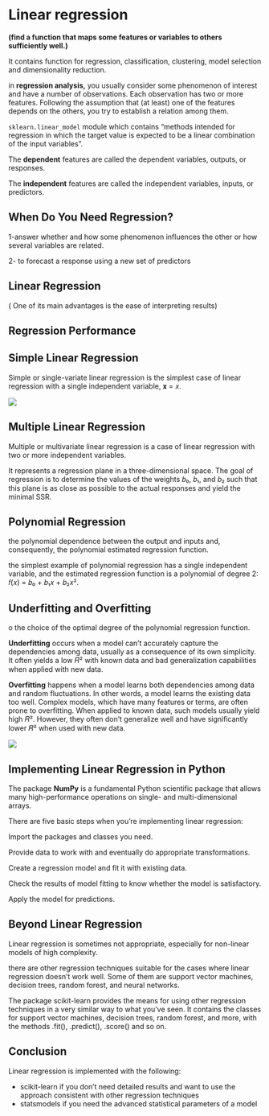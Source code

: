 # Linear regression

**(find a function that maps some features or variables to others sufficiently well.)**

It contains function for regression, classification, clustering, model selection and dimensionality reduction. 


 in **regression analysis,** you usually consider some phenomenon of interest and have a number of observations. Each observation has two or more features. Following the assumption that (at least) one of the features depends on the others, you try to establish a relation among them.


`sklearn.linear_model` module which contains “methods intended for regression in which the target value is expected to be a linear combination of the input variables”.


The **dependent** features are called the dependent variables, outputs, or responses.

The **independent** features are called the independent variables, inputs, or predictors.


## When Do You Need Regression?


1-answer whether and how some phenomenon influences the other or how several variables are related.

2-  to forecast a response using a new set of predictors


## Linear Regression

( One of its main advantages is the ease of interpreting results)



## Regression Performance



## Simple Linear Regression

Simple or single-variate linear regression is the simplest case of linear regression with a single independent variable, 𝐱 = 𝑥.

![](https://files.realpython.com/media/fig-lin-reg.a506035b654a.png)






## Multiple Linear Regression

Multiple or multivariate linear regression is a case of linear regression with two or more independent variables.


It represents a regression plane in a three-dimensional space. The goal of regression is to determine the values of the weights 𝑏₀, 𝑏₁, and 𝑏₂ such that this plane is as close as possible to the actual responses and yield the minimal SSR.



## Polynomial Regression

 the polynomial dependence between the output and inputs and, consequently, the polynomial estimated regression function.

the simplest example of polynomial regression has a single independent variable, and the estimated regression function is a polynomial of degree 2: 𝑓(𝑥) = 𝑏₀ + 𝑏₁𝑥 + 𝑏₂𝑥².


## Underfitting and Overfitting

o the choice of the optimal degree of the polynomial regression function.

**Underfitting** occurs when a model can’t accurately capture the dependencies among data, usually as a consequence of its own simplicity. It often yields a low 𝑅² with known data and bad generalization capabilities when applied with new data.

**Overfitting** happens when a model learns both dependencies among data and random fluctuations. In other words, a model learns the existing data too well. Complex models, which have many features or terms, are often prone to overfitting. When applied to known data, such models usually yield high 𝑅². However, they often don’t generalize well and have significantly lower 𝑅² when used with new data.


![](https://files.realpython.com/media/poly-reg.5790f47603d8.png)


## Implementing Linear Regression in Python

The package **NumPy** is a fundamental Python scientific package that allows many high-performance operations on single- and multi-dimensional arrays. 



There are five basic steps when you’re implementing linear regression:

Import the packages and classes you need.

Provide data to work with and eventually do appropriate transformations.

Create a regression model and fit it with existing data.

Check the results of model fitting to know whether the model is satisfactory.

Apply the model for predictions.


## Beyond Linear Regression

Linear regression is sometimes not appropriate, especially for non-linear models of high complexity.

there are other regression techniques suitable for the cases where linear regression doesn’t work well. Some of them are support vector machines, decision trees, random forest, and neural networks.

The package scikit-learn provides the means for using other regression techniques in a very similar way to what you’ve seen. It contains the classes for support vector machines, decision trees, random forest, and more, with the methods .fit(), .predict(), .score() and so on.

## Conclusion

Linear regression is implemented with the following:


+ scikit-learn if you don’t need detailed results and want to use the approach consistent with other regression techniques
+ statsmodels if you need the advanced statistical parameters of a model



